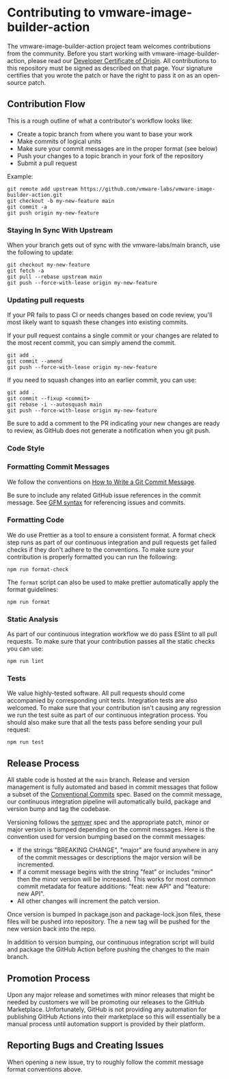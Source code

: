 # Contributing to vmware-image-builder-action

The vmware-image-builder-action project team welcomes contributions from the community. Before you start working with vmware-image-builder-action, please
read our [Developer Certificate of Origin](https://cla.vmware.com/dco). All contributions to this repository must be
signed as described on that page. Your signature certifies that you wrote the patch or have the right to pass it on
as an open-source patch.

## Contribution Flow

This is a rough outline of what a contributor's workflow looks like:

- Create a topic branch from where you want to base your work
- Make commits of logical units
- Make sure your commit messages are in the proper format (see below)
- Push your changes to a topic branch in your fork of the repository
- Submit a pull request

Example:

``` shell
git remote add upstream https://github.com/vmware-labs/vmware-image-builder-action.git
git checkout -b my-new-feature main
git commit -a
git push origin my-new-feature
```

### Staying In Sync With Upstream

When your branch gets out of sync with the vmware-labs/main branch, use the following to update:

``` shell
git checkout my-new-feature
git fetch -a
git pull --rebase upstream main
git push --force-with-lease origin my-new-feature
```

### Updating pull requests

If your PR fails to pass CI or needs changes based on code review, you'll most likely want to squash these changes into
existing commits.

If your pull request contains a single commit or your changes are related to the most recent commit, you can simply
amend the commit.

``` shell
git add .
git commit --amend
git push --force-with-lease origin my-new-feature
```

If you need to squash changes into an earlier commit, you can use:

``` shell
git add .
git commit --fixup <commit>
git rebase -i --autosquash main
git push --force-with-lease origin my-new-feature
```

Be sure to add a comment to the PR indicating your new changes are ready to review, as GitHub does not generate a
notification when you git push.

### Code Style

### Formatting Commit Messages

We follow the conventions on [How to Write a Git Commit Message](http://chris.beams.io/posts/git-commit/).

Be sure to include any related GitHub issue references in the commit message.  See
[GFM syntax](https://guides.github.com/features/mastering-markdown/#GitHub-flavored-markdown) for referencing issues
and commits.

### Formatting Code

 We do use Prettier as a tool to ensure a consistent format. A format check step runs as part of our continuous integration and pull requests get failed checks if they don't adhere to the conventions. To make sure your contribution is properly formatted you can run the following:

 ``` shell
 npm run format-check
 ```

 The `format` script can also be used to make prettier automatically apply the format guidelines:

 ``` shell
 npm run format
 ```

 ### Static Analysis

 As part of our continuous integration workflow we do pass ESlint to all pull requests. To make sure that your contribution passes all the static checks you can use:

 ``` shell
 npm run lint
 ```

 ### Tests

 We value highly-tested software. All pull requests should come accompanied by corresponding unit tests. Integration tests are also welcomed. To make sure that your contribution isn't causing any regression we run the test suite as part of our continuous integration process. You should also make sure that all the tests pass before sending your pull request:

 ``` shell
 npm run test
 ```

 ## Release Process

 All stable code is hosted at the `main` branch. Release and version management is fully automated and based in commit messages that follow a subset of the [Conventional Commits](https://www.conventionalcommits.org/en/v1.0.0/) spec. Based on the commit message, our continuous integration pipeline will automatically build, package and version bump and tag the codebase. 

 Versioning follows the [semver](https://semver.org) spec and the appropriate patch, minor or major version is bumped depending on the commit messages. Here is the convention used for version bumping based on the commit messages:

 * If the strings "BREAKING CHANGE", "major" are found anywhere in any of the commit messages or descriptions the major version will be incremented.
 * If a commit message begins with the string "feat" or includes "minor" then the minor version will be increased. This works for most common commit metadata for feature additions: "feat: new API" and "feature: new API".
 * All other changes will increment the patch version.

 Once version is bumped in package.json and package-lock.json files, these files will be pushed into repository. The a new tag will be pushed for the new version back into the repo.

 In addition to version bumping, our continuous integration script will build and package the GitHub Action before pushing the changes to the main branch.

 ## Promotion Process

 Upon any major release and sometimes with minor releases that might be needed by customers we will be promoting our releases to 
 the GitHub Marketplace. Unfortunately, GitHub is not providing any automation for publishing GitHub Actions into their marketplace 
 so this will essentially be a manual process until automation support is provided by their platform.

## Reporting Bugs and Creating Issues

When opening a new issue, try to roughly follow the commit message format conventions above.
